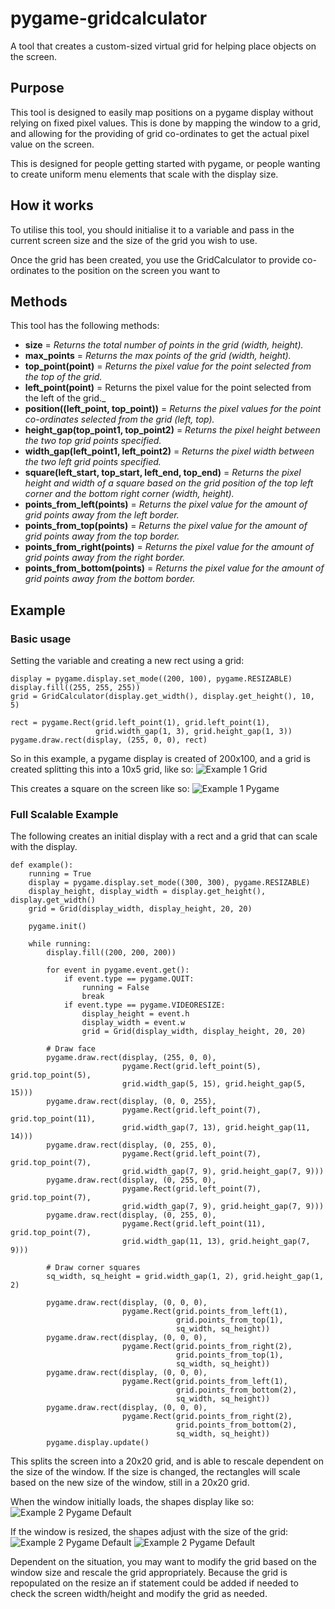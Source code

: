 # pygame-gridcalculator
A tool that creates a custom-sized virtual grid for helping place objects 
on the screen.

## Purpose
This tool is designed to easily map positions on a pygame display without
relying on fixed pixel values.  This is done by mapping the window to a
grid, and allowing for the providing of grid co-ordinates to get the actual
pixel value on the screen.

This is designed for people getting started with pygame, or people wanting
to create uniform menu elements that scale with the display size.

## How it works
To utilise this tool, you should initialise it to a variable and pass in the
current screen size and the size of the grid you wish to use.

Once the grid has been created, you use the GridCalculator to provide
co-ordinates to the position on the screen you want to 

## Methods
This tool has the following methods:
* __size__ = _Returns the total number of points in the grid (width, height)._
* __max_points__ = _Returns the max points of the grid (width, height)._
* __top_point(point)__ = _Returns the pixel value for the point selected from
    the top of the grid._
* __left_point(point)__ = Returns the pixel value for the point selected from
    the left of the grid._
* __position((left_point, top_point))__ = _Returns the pixel values for the point
    co-ordinates selected from the grid (left, top)._
* __height_gap(top_point1, top_point2)__ = _Returns the pixel height between the
    two top grid points specified._
* __width_gap(left_point1, left_point2)__ = _Returns the pixel width between the
    two left grid points specified._
* __square(left_start, top_start, left_end, top_end)__ = _Returns the pixel height
    and width of a square based on the grid position of the top left corner
    and the bottom right corner (width, height)._
* __points_from_left(points)__ = _Returns the pixel value for the amount of grid
    points away from the left border._
* __points_from_top(points)__ = _Returns the pixel value for the amount of grid
    points away from the top border._
* __points_from_right(points)__ = _Returns the pixel value for the amount of grid
    points away from the right border._
* __points_from_bottom(points)__ = _Returns the pixel value for the amount of grid
    points away from the bottom border._

## Example
### Basic usage
Setting the variable and creating a new rect using a grid:

    display = pygame.display.set_mode((200, 100), pygame.RESIZABLE)
    display.fill((255, 255, 255))
    grid = GridCalculator(display.get_width(), display.get_height(), 10, 5)
    
    rect = pygame.Rect(grid.left_point(1), grid.left_point(1),
                       grid.width_gap(1, 3), grid.height_gap(1, 3))
    pygame.draw.rect(display, (255, 0, 0), rect)

So in this example, a pygame display is created of 200x100, and a grid
is created splitting this into a 10x5 grid, like so:
![Example 1 Grid](images/example_1_grid.png)

This creates a square on the screen like so:
![Example 1 Pygame](images/example_1_pygame.png)

### Full Scalable Example
The following creates an initial display with a rect and a grid that
can scale with the display.

    def example():
        running = True
        display = pygame.display.set_mode((300, 300), pygame.RESIZABLE)
        display_height, display_width = display.get_height(), display.get_width()
        grid = Grid(display_width, display_height, 20, 20)
    
        pygame.init()
    
        while running:
            display.fill((200, 200, 200))
    
            for event in pygame.event.get():
                if event.type == pygame.QUIT:
                    running = False
                    break
                if event.type == pygame.VIDEORESIZE:
                    display_height = event.h
                    display_width = event.w
                    grid = Grid(display_width, display_height, 20, 20)
    
            # Draw face
            pygame.draw.rect(display, (255, 0, 0),
                             pygame.Rect(grid.left_point(5), grid.top_point(5),
                             grid.width_gap(5, 15), grid.height_gap(5, 15)))
            pygame.draw.rect(display, (0, 0, 255),
                             pygame.Rect(grid.left_point(7), grid.top_point(11),
                             grid.width_gap(7, 13), grid.height_gap(11, 14)))
            pygame.draw.rect(display, (0, 255, 0),
                             pygame.Rect(grid.left_point(7), grid.top_point(7),
                             grid.width_gap(7, 9), grid.height_gap(7, 9)))
            pygame.draw.rect(display, (0, 255, 0),
                             pygame.Rect(grid.left_point(7), grid.top_point(7),
                             grid.width_gap(7, 9), grid.height_gap(7, 9)))
            pygame.draw.rect(display, (0, 255, 0),
                             pygame.Rect(grid.left_point(11), grid.top_point(7),
                             grid.width_gap(11, 13), grid.height_gap(7, 9)))
    
            # Draw corner squares
            sq_width, sq_height = grid.width_gap(1, 2), grid.height_gap(1, 2)
    
            pygame.draw.rect(display, (0, 0, 0),
                             pygame.Rect(grid.points_from_left(1),
                                         grid.points_from_top(1),
                                         sq_width, sq_height))
            pygame.draw.rect(display, (0, 0, 0),
                             pygame.Rect(grid.points_from_right(2),
                                         grid.points_from_top(1),
                                         sq_width, sq_height))
            pygame.draw.rect(display, (0, 0, 0),
                             pygame.Rect(grid.points_from_left(1),
                                         grid.points_from_bottom(2),
                                         sq_width, sq_height))
            pygame.draw.rect(display, (0, 0, 0),
                             pygame.Rect(grid.points_from_right(2),
                                         grid.points_from_bottom(2),
                                         sq_width, sq_height))
            pygame.display.update()

This splits the screen into a 20x20 grid, and is able to rescale dependent
on the size of the window.  If the size is changed, the rectangles will
scale based on the new size of the window, still in a 20x20 grid.

When the window initially loads, the shapes display like so:
![Example 2 Pygame Default](images/example_2_pygame_default.png)

If the window is resized, the shapes adjust with the size of the grid:
![Example 2 Pygame Default](images/example_2_pygame_long.png)
![Example 2 Pygame Default](images/example_2_pygame_wide.png)

Dependent on the situation, you may want to modify the grid based on 
the window size and rescale the grid appropriately.  Because the grid is
repopulated on the resize an if statement could be added if needed to
check the screen width/height and modify the grid as needed.

